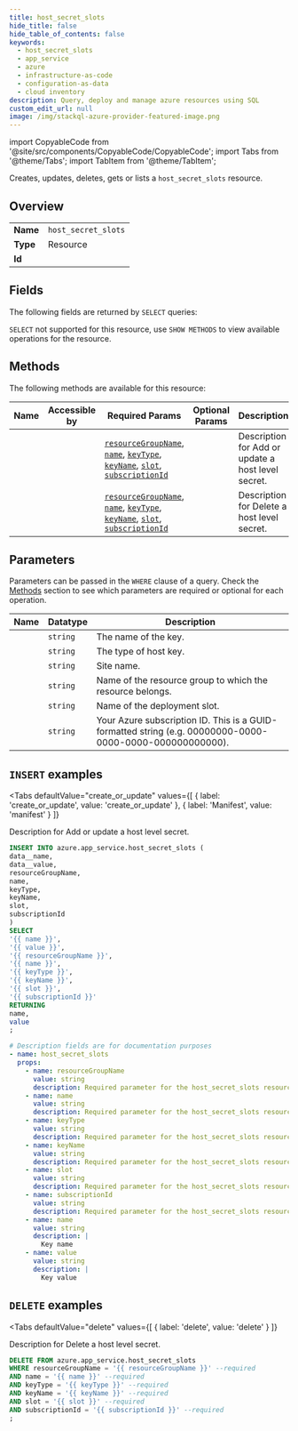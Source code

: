 ```yaml
--- 
title: host_secret_slots
hide_title: false
hide_table_of_contents: false
keywords:
  - host_secret_slots
  - app_service
  - azure
  - infrastructure-as-code
  - configuration-as-data
  - cloud inventory
description: Query, deploy and manage azure resources using SQL
custom_edit_url: null
image: /img/stackql-azure-provider-featured-image.png
---
```


import CopyableCode from '@site/src/components/CopyableCode/CopyableCode';
import Tabs from '@theme/Tabs';
import TabItem from '@theme/TabItem';

Creates, updates, deletes, gets or lists a <code>host_secret_slots</code> resource.

## Overview
<table><tbody>
<tr><td><b>Name</b></td><td><code>host_secret_slots</code></td></tr>
<tr><td><b>Type</b></td><td>Resource</td></tr>
<tr><td><b>Id</b></td><td><CopyableCode code="azure.app_service.host_secret_slots" /></td></tr>
</tbody></table>

## Fields

The following fields are returned by `SELECT` queries:

`SELECT` not supported for this resource, use `SHOW METHODS` to view available operations for the resource.


## Methods

The following methods are available for this resource:

<table>
<thead>
    <tr>
    <th>Name</th>
    <th>Accessible by</th>
    <th>Required Params</th>
    <th>Optional Params</th>
    <th>Description</th>
    </tr>
</thead>
<tbody>
<tr>
    <td><a href="#create_or_update"><CopyableCode code="create_or_update" /></a></td>
    <td><CopyableCode code="insert" /></td>
    <td><a href="#parameter-resourceGroupName"><code>resourceGroupName</code></a>, <a href="#parameter-name"><code>name</code></a>, <a href="#parameter-keyType"><code>keyType</code></a>, <a href="#parameter-keyName"><code>keyName</code></a>, <a href="#parameter-slot"><code>slot</code></a>, <a href="#parameter-subscriptionId"><code>subscriptionId</code></a></td>
    <td></td>
    <td>Description for Add or update a host level secret.</td>
</tr>
<tr>
    <td><a href="#delete"><CopyableCode code="delete" /></a></td>
    <td><CopyableCode code="delete" /></td>
    <td><a href="#parameter-resourceGroupName"><code>resourceGroupName</code></a>, <a href="#parameter-name"><code>name</code></a>, <a href="#parameter-keyType"><code>keyType</code></a>, <a href="#parameter-keyName"><code>keyName</code></a>, <a href="#parameter-slot"><code>slot</code></a>, <a href="#parameter-subscriptionId"><code>subscriptionId</code></a></td>
    <td></td>
    <td>Description for Delete a host level secret.</td>
</tr>
</tbody>
</table>

## Parameters

Parameters can be passed in the `WHERE` clause of a query. Check the [Methods](#methods) section to see which parameters are required or optional for each operation.

<table>
<thead>
    <tr>
    <th>Name</th>
    <th>Datatype</th>
    <th>Description</th>
    </tr>
</thead>
<tbody>
<tr id="parameter-keyName">
    <td><CopyableCode code="keyName" /></td>
    <td><code>string</code></td>
    <td>The name of the key.</td>
</tr>
<tr id="parameter-keyType">
    <td><CopyableCode code="keyType" /></td>
    <td><code>string</code></td>
    <td>The type of host key.</td>
</tr>
<tr id="parameter-name">
    <td><CopyableCode code="name" /></td>
    <td><code>string</code></td>
    <td>Site name.</td>
</tr>
<tr id="parameter-resourceGroupName">
    <td><CopyableCode code="resourceGroupName" /></td>
    <td><code>string</code></td>
    <td>Name of the resource group to which the resource belongs.</td>
</tr>
<tr id="parameter-slot">
    <td><CopyableCode code="slot" /></td>
    <td><code>string</code></td>
    <td>Name of the deployment slot.</td>
</tr>
<tr id="parameter-subscriptionId">
    <td><CopyableCode code="subscriptionId" /></td>
    <td><code>string</code></td>
    <td>Your Azure subscription ID. This is a GUID-formatted string (e.g. 00000000-0000-0000-0000-000000000000).</td>
</tr>
</tbody>
</table>

## `INSERT` examples

<Tabs
    defaultValue="create_or_update"
    values={[
        { label: 'create_or_update', value: 'create_or_update' },
        { label: 'Manifest', value: 'manifest' }
    ]}
>
<TabItem value="create_or_update">

Description for Add or update a host level secret.

```sql
INSERT INTO azure.app_service.host_secret_slots (
data__name,
data__value,
resourceGroupName,
name,
keyType,
keyName,
slot,
subscriptionId
)
SELECT 
'{{ name }}',
'{{ value }}',
'{{ resourceGroupName }}',
'{{ name }}',
'{{ keyType }}',
'{{ keyName }}',
'{{ slot }}',
'{{ subscriptionId }}'
RETURNING
name,
value
;
```
</TabItem>
<TabItem value="manifest">

```yaml
# Description fields are for documentation purposes
- name: host_secret_slots
  props:
    - name: resourceGroupName
      value: string
      description: Required parameter for the host_secret_slots resource.
    - name: name
      value: string
      description: Required parameter for the host_secret_slots resource.
    - name: keyType
      value: string
      description: Required parameter for the host_secret_slots resource.
    - name: keyName
      value: string
      description: Required parameter for the host_secret_slots resource.
    - name: slot
      value: string
      description: Required parameter for the host_secret_slots resource.
    - name: subscriptionId
      value: string
      description: Required parameter for the host_secret_slots resource.
    - name: name
      value: string
      description: |
        Key name
    - name: value
      value: string
      description: |
        Key value
```
</TabItem>
</Tabs>


## `DELETE` examples

<Tabs
    defaultValue="delete"
    values={[
        { label: 'delete', value: 'delete' }
    ]}
>
<TabItem value="delete">

Description for Delete a host level secret.

```sql
DELETE FROM azure.app_service.host_secret_slots
WHERE resourceGroupName = '{{ resourceGroupName }}' --required
AND name = '{{ name }}' --required
AND keyType = '{{ keyType }}' --required
AND keyName = '{{ keyName }}' --required
AND slot = '{{ slot }}' --required
AND subscriptionId = '{{ subscriptionId }}' --required
;
```
</TabItem>
</Tabs>
